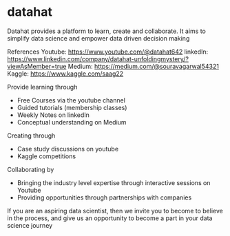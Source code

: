 # datahat
Datahat provides a platform to learn, create and collaborate. 
It aims to simplify data science and empower data driven decision making

References
Youtube: https://www.youtube.com/@datahat642
linkedIn: https://www.linkedin.com/company/datahat-unfoldingmystery/?viewAsMember=true
Medium: https://medium.com/@souravagarwal54321
Kaggle: https://www.kaggle.com/saag22

Provide learning through
* Free Courses via the youtube channel
* Guided tutorials (membership classes)
* Weekly Notes on linkedIn
* Conceptual understanding on Medium

Creating through
* Case study discussions on youtube
* Kaggle competitions

Collaborating by
* Bringing the industry level expertise through interactive sessions on Youtube
* Providing opportunities through partnerships with companies

If you are an aspiring data scientist, then we invite you to become to believe in the process,
and give us an opportunity to become a part in your data science journey
